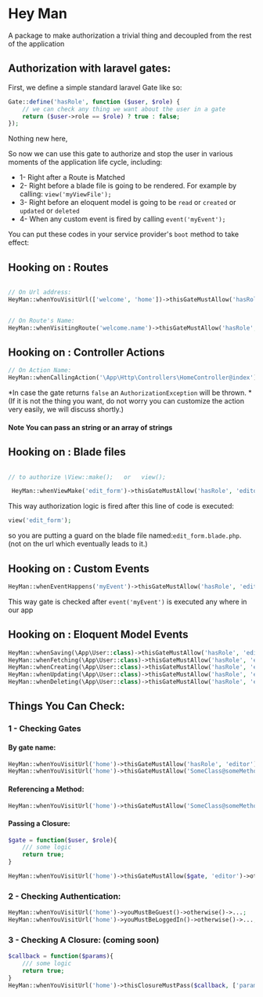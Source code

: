 # Hey Man
A package to make authorization a trivial thing and decoupled from the rest of the application


## Authorization with laravel gates:

First, we define a simple standard laravel Gate like so:

```php
Gate::define('hasRole', function ($user, $role) {
    // we can check any thing we want about the user in a gate
    return ($user->role == $role) ? true : false;
});

```
Nothing new here,

So now we can use this gate to authorize and stop the user in various moments of the application life cycle, including:
- 1- Right after a Route is Matched
- 2- Right before a blade file is going to be rendered. For example by calling: `view('myViewFile');` 
- 3- Right before an eloquent model is going to be `read` or `created` or `updated` or `deleted`
- 4- When any custom event is fired by calling `event('myEvent');`


You can put these codes in your service provider's `boot` method to take effect:

## Hooking on : Routes

```php

// On Url address:
HeyMan::whenYouVisitUrl(['welcome', 'home'])->thisGateMustAllow('hasRole', 'editor')->otherwise()->weDenyAccess();


// On Route's Name:
HeyMan::whenVisitingRoute('welcome.name')->thisGateMustAllow('hasRole', 'editor')->otherwise()->weDenyAccess();

```

## Hooking on : Controller Actions

```php
// On Action Name:
HeyMan::whenCallingAction('\App\Http\Controllers\HomeController@index')->thisGateMustAllow('hasRole', 'editor')->otherwise()->weDenyAccess();

```

*In case the gate returns `false` an `AuthorizationException` will be thrown.
*(If it is not the thing you want, do not worry you can customize the action very easily, we will discuss shortly.)


#### Note You can pass an string or an array of strings


## Hooking on : Blade files


```php 

// to authorize \View::make();   or   view();

 HeyMan::whenViewMake('edit_form')->thisGateMustAllow('hasRole', 'editor')->otherwise()->weDenyAccess();
 ```
 
This way authorization logic is fired after this line of code is executed:

```php
view('edit_form');
```
so you are putting a guard on the blade file named:`edit_form.blade.php`. (not on the url which eventually leads to it.)


## Hooking on : Custom Events

```php
HeyMan::whenEventHappens('myEvent')->thisGateMustAllow('hasRole', 'editor')->otherwise()->weDenyAccess();
```

This way gate is checked after `event('myEvent')` is executed any where in our app


## Hooking on : Eloquent Model Events
```php
HeyMan::whenSaving(\App\User::class)->thisGateMustAllow('hasRole', 'editor')->otherwise()->weDenyAccess();
HeyMan::whenFetching(\App\User::class)->thisGateMustAllow('hasRole', 'editor')->otherwise()->weDenyAccess();
HeyMan::whenCreating(\App\User::class)->thisGateMustAllow('hasRole', 'editor')->otherwise()->weDenyAccess();
HeyMan::whenUpdating(\App\User::class)->thisGateMustAllow('hasRole', 'editor')->otherwise()->weDenyAccess();
HeyMan::whenDeleting(\App\User::class)->thisGateMustAllow('hasRole', 'editor')->otherwise()->weDenyAccess();
```


## Things You Can Check:

### 1 - Checking Gates


#### By gate name:

```php
HeyMan::whenYouVisitUrl('home')->thisGateMustAllow('hasRole', 'editor')->otherwise()->...;
HeyMan::whenYouVisitUrl('home')->thisGateMustAllow('SomeClass@someMethod', 'editor')->otherwise()->...;
```

#### Referencing a Method:

```php
HeyMan::whenYouVisitUrl('home')->thisGateMustAllow('SomeClass@someMethod', 'editor')->otherwise()->...;
```

#### Passing a Closure:

```php
$gate = function($user, $role){
    /// some logic
    return true;
}

HeyMan::whenYouVisitUrl('home')->thisGateMustAllow($gate, 'editor')->otherwise()->...;
```

### 2 - Checking Authentication:

```php
HeyMan::whenYouVisitUrl('home')->youMustBeGuest()->otherwise()->...;
HeyMan::whenYouVisitUrl('home')->youMustBeLoggedIn()->otherwise()->...;
```

### 3 - Checking A Closure: (coming soon)

```php
$callback = function($params){
    /// some logic
    return true;
}
HeyMan::whenYouVisitUrl('home')->thisClosureMustPass($callback, ['param1'])->otherwise()->...;
```
